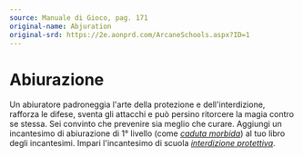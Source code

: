 ```yaml
---
source: Manuale di Gioco, pag. 171
original-name: Abjuration
original-srd: https://2e.aonprd.com/ArcaneSchools.aspx?ID=1
---
```


# Abiurazione

Un abiuratore padroneggia l'arte della protezione e dell'interdizione, rafforza
le difese, sventa gli attacchi e può persino ritorcere la magia contro se
stessa. Sei convinto che prevenire sia meglio che curare. Aggiungi un
incantesimo di abiurazione di 1° livello (come
_[caduta morbida](/incantesimi/caduta-morbida)_) al tuo libro degli incantesimi.
Impari l'incantesimo di scuola
_[interdizione protettiva](/incantesimi/interdizione-protettiva)_.
